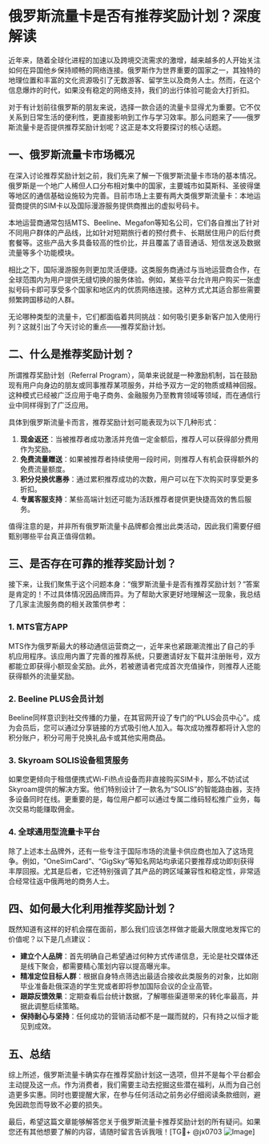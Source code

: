 # 俄罗斯流量卡是否有推荐奖励计划？深度解读

近年来，随着全球化进程的加速以及跨境交流需求的激增，越来越多的人开始关注如何在异国他乡保持顺畅的网络连接。俄罗斯作为世界重要的国家之一，其独特的地理位置和丰富的文化资源吸引了无数游客、留学生以及商务人士。然而，在这个信息爆炸的时代，如果没有稳定的网络支持，我们的出行体验可能会大打折扣。

对于有计划前往俄罗斯的朋友来说，选择一款合适的流量卡显得尤为重要。它不仅关系到日常生活的便利性，更直接影响到工作与学习效率。那么问题来了——俄罗斯流量卡是否提供推荐奖励计划呢？这正是本文将要探讨的核心话题。

## 一、俄罗斯流量卡市场概况

在深入讨论推荐奖励计划之前，我们先来了解一下俄罗斯流量卡市场的基本情况。俄罗斯是一个地广人稀但人口分布相对集中的国家，主要城市如莫斯科、圣彼得堡等地区的通信基础设施较为完善。目前市场上主要有两大类俄罗斯流量卡：本地运营商提供的SIM卡以及国际漫游服务提供商推出的虚拟号码卡。

本地运营商通常包括MTS、Beeline、Megafon等知名公司，它们各自推出了针对不同用户群体的产品线，比如针对短期旅行者的预付费卡、长期居住用户的后付费套餐等。这些产品大多具备较高的性价比，并且覆盖了语音通话、短信发送及数据流量等多个功能模块。

相比之下，国际漫游服务则更加灵活便捷。这类服务商通过与当地运营商合作，在全球范围内为用户提供无缝切换的服务体验。例如，某些平台允许用户购买一张虚拟号码卡即可享受多个国家和地区内的优质网络连接。这种方式尤其适合那些需要频繁跨国移动的人群。

无论哪种类型的流量卡，它们都面临着共同挑战：如何吸引更多新客户加入使用行列？这就引出了今天讨论的重点——推荐奖励计划。

## 二、什么是推荐奖励计划？

所谓推荐奖励计划（Referral Program），简单来说就是一种激励机制，旨在鼓励现有用户向身边的朋友或同事推荐某项服务，并给予双方一定的物质或精神回报。这种模式已经被广泛应用于电子商务、金融服务乃至教育领域等领域，而在通信行业中同样得到了广泛应用。

具体到俄罗斯流量卡而言，推荐奖励计划可能表现为以下几种形式：

1. **现金返还**：当被推荐者成功激活并充值一定金额后，推荐人可以获得部分费用作为奖励。
2. **免费流量赠送**：如果被推荐者持续使用一段时间，则推荐人有机会获得额外的免费流量额度。
3. **积分兑换优惠券**：通过累积推荐成功的次数，用户可以在下次购买时享受更多折扣。
4. **专属客服支持**：某些高端计划还可能为活跃推荐者提供更快捷高效的售后服务。

值得注意的是，并非所有俄罗斯流量卡品牌都会推出此类活动，因此我们需要仔细甄别哪些平台真正值得信赖。

## 三、是否存在可靠的推荐奖励计划？

接下来，让我们聚焦于这个问题本身：“俄罗斯流量卡是否有推荐奖励计划？”答案是肯定的！不过具体情况因品牌而异。为了帮助大家更好地理解这一现象，我总结了几家主流服务商的相关政策供参考：

### 1. **MTS官方APP**
MTS作为俄罗斯最大的移动通信运营商之一，近年来也紧跟潮流推出了自己的手机应用程序。该应用内置了完善的推荐系统，只要邀请好友下载并注册账号，双方都能立即获得小额现金奖励。此外，若被邀请者完成首次充值操作，则推荐人还能获得额外的流量奖励。

### 2. **Beeline PLUS会员计划**
Beeline同样意识到社交传播的力量，在其官网开设了专门的“PLUS会员中心”。成为会员后，您可以通过分享链接的方式吸引他人加入。每次成功推荐都将计入您的积分账户，积分可用于兑换礼品卡或其他实用商品。

### 3. **Skyroam SOLIS设备租赁服务**
如果您更倾向于租借便携式Wi-Fi热点设备而非直接购买SIM卡，那么不妨试试Skyroam提供的解决方案。他们特别设计了一款名为“SOLIS”的智能路由器，支持多设备同时在线。更重要的是，每位用户都可以通过专属二维码轻松推广业务，每次交易均能赚取佣金。

### 4. **全球通用型流量卡平台**
除了上述本土品牌外，还有一些专注于国际市场的流量卡供应商也加入了这场竞争。例如，“OneSimCard”、“GigSky”等知名网站均承诺只要推荐成功即刻获得丰厚回报。尤其是后者，它还特别强调了其产品的跨区域兼容性和稳定性，非常适合经常往返中俄两地的商务人士。

## 四、如何最大化利用推荐奖励计划？

既然知道有这样的好机会摆在面前，那么我们应该怎样做才能最大限度地发挥它的价值呢？以下是几点建议：

- **建立个人品牌**：首先明确自己希望通过何种方式传递信息，无论是社交媒体还是线下聚会，都需要精心策划内容以提高曝光率。
- **精准定位目标人群**：根据自身特点筛选出最适合接收此类服务的对象，比如刚毕业准备赴俄深造的学生党或者即将参加国际会议的企业高管。
- **跟踪反馈效果**：定期查看后台统计数据，了解哪些渠道带来的转化率最高，并据此调整后续策略。
- **保持耐心与坚持**：任何成功的营销活动都不是一蹴而就的，只有持之以恒才能见到成效。

## 五、总结

综上所述，俄罗斯流量卡确实存在推荐奖励计划这一选项，但并不是每个平台都会主动提及这一点。作为消费者，我们需要主动去挖掘这些潜在福利，从而为自己创造更多实惠。同时也要提醒大家，在参与任何活动之前务必仔细阅读条款细则，避免因疏忽而导致不必要的损失。

最后，希望这篇文章能够解答您关于俄罗斯流量卡推荐奖励计划的所有疑问。如果您还有其他想要了解的内容，请随时留言告诉我哦！[TG💪+ @jx0703 ![Image](https://github.com/user-attachments/assets/dbca1d08-cadb-493c-b0ec-ad6f7a83f270)]